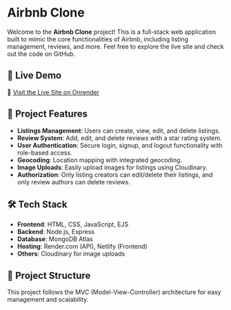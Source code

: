 # Airbnb Clone

Welcome to the **Airbnb Clone** project! This is a full-stack web application built to mimic the core functionalities of Airbnb, including listing management, reviews, and more. Feel free to explore the live site and check out the code on GitHub.

## 🚀 Live Demo

🔗 [Visit the Live Site on Onrender](https://airbnb-clone-dxbd.onrender.com/listings)

## 📝 Project Features

- **Listings Management**: Users can create, view, edit, and delete listings.
- **Review System**: Add, edit, and delete reviews with a star rating system.
- **User Authentication**: Secure login, signup, and logout functionality with role-based access.
- **Geocoding**: Location mapping with integrated geocoding.
- **Image Uploads**: Easily upload images for listings using Cloudinary.
- **Authorization**: Only listing creators can edit/delete their listings, and only review authors can delete reviews.

## 🛠️ Tech Stack

- **Frontend**: HTML, CSS, JavaScript, EJS
- **Backend**: Node.js, Express
- **Database**: MongoDB Atlas
- **Hosting**: Render.com (API), Netlify (Frontend)
- **Others**: Cloudinary for image uploads

## 📂 Project Structure

This project follows the MVC (Model-View-Controller) architecture for easy management and scalability.
